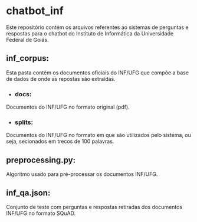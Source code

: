 # chatbot_inf

Este repositório contém os arquivos referentes ao sistemas de perguntas e respostas para o chatbot do Instituto de Informática da Universidade Federal de Goiás.

## inf_corpus:

Esta pasta contém os documentos oficiais do INF/UFG que compõe a base de dados de onde as repostas são extraídas.

* ### docs:

Documentos do INF/UFG no  formato original (pdf).

* ### splits:

Documentos do INF/UFG no formato em que são utilizados pelo sistema, ou seja, secionados em trecos de 100 palavras.

## preprocessing.py:

Algoritmo usado para pré-processar os documentos INF/UFG.

## inf_qa.json:

Conjunto de teste com perguntas e respostas retiradas dos documentos INF/UFG no formato SQuAD.
